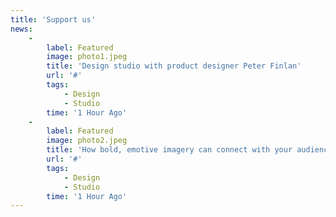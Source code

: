 ```yaml
---
title: 'Support us'
news:
    -
        label: Featured
        image: photo1.jpeg
        title: 'Design studio with product designer Peter Finlan'
        url: '#'
        tags:
            - Design
            - Studio
        time: '1 Hour Ago'
    -
        label: Featured
        image: photo2.jpeg
        title: 'How bold, emotive imagery can connect with your audience'
        url: '#'
        tags:
            - Design
            - Studio
        time: '1 Hour Ago'
---
```


